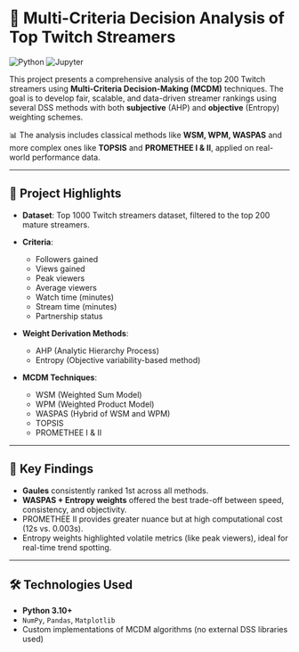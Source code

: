 # 🧠 Multi-Criteria Decision Analysis of Top Twitch Streamers

![Python](https://img.shields.io/badge/Python-3776AB?style=for-the-badge&logo=python&logoColor=white)
![Jupyter](https://img.shields.io/badge/Jupyter-F37626?style=for-the-badge&logo=jupyter&logoColor=white)

This project presents a comprehensive analysis of the top 200 Twitch streamers using **Multi-Criteria Decision-Making (MCDM)** techniques. The goal is to develop fair, scalable, and data-driven streamer rankings using several DSS methods with both **subjective** (AHP) and **objective** (Entropy) weighting schemes.

📊 The analysis includes classical methods like **WSM, WPM, WASPAS** and more complex ones like **TOPSIS** and **PROMETHEE I & II**, applied on real-world performance data.

---

## 🚀 Project Highlights

- **Dataset**: Top 1000 Twitch streamers dataset, filtered to the top 200 mature streamers.
- **Criteria**:
  - Followers gained
  - Views gained
  - Peak viewers
  - Average viewers
  - Watch time (minutes)
  - Stream time (minutes)
  - Partnership status

- **Weight Derivation Methods**:
  - AHP (Analytic Hierarchy Process)
  - Entropy (Objective variability-based method)

- **MCDM Techniques**:
  - WSM (Weighted Sum Model)
  - WPM (Weighted Product Model)
  - WASPAS (Hybrid of WSM and WPM)
  - TOPSIS
  - PROMETHEE I & II

---

## 🧠 Key Findings

- **Gaules** consistently ranked 1st across all methods.
- **WASPAS + Entropy weights** offered the best trade-off between speed, consistency, and objectivity.
- PROMETHEE II provides greater nuance but at high computational cost (12s vs. 0.003s).
- Entropy weights highlighted volatile metrics (like peak viewers), ideal for real-time trend spotting.

---

## 🛠️ Technologies Used

- **Python 3.10+**
- `NumPy`, `Pandas`, `Matplotlib`
- Custom implementations of MCDM algorithms (no external DSS libraries used)
